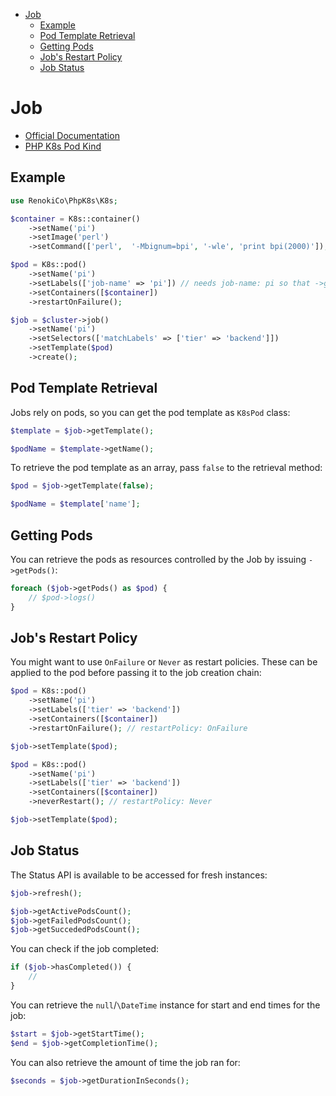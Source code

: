 - [Job](#job)
  - [Example](#example)
  - [Pod Template Retrieval](#pod-template-retrieval)
  - [Getting Pods](#getting-pods)
  - [Job's Restart Policy](#jobs-restart-policy)
  - [Job Status](#job-status)

# Job

- [Official Documentation](https://kubernetes.io/docs/concepts/workloads/controllers/job/)
- [PHP K8s Pod Kind](Pod.md)

## Example

```php
use RenokiCo\PhpK8s\K8s;

$container = K8s::container()
    ->setName('pi')
    ->setImage('perl')
    ->setCommand(['perl',  '-Mbignum=bpi', '-wle', 'print bpi(2000)']);

$pod = K8s::pod()
    ->setName('pi')
    ->setLabels(['job-name' => 'pi']) // needs job-name: pi so that ->getPods() can work
    ->setContainers([$container])
    ->restartOnFailure();

$job = $cluster->job()
    ->setName('pi')
    ->setSelectors(['matchLabels' => ['tier' => 'backend']])
    ->setTemplate($pod)
    ->create();
```

## Pod Template Retrieval

Jobs rely on pods, so you can get the pod template as `K8sPod` class:

```php
$template = $job->getTemplate();

$podName = $template->getName();
```

To retrieve the pod template as an array, pass `false` to the retrieval method:

```php
$pod = $job->getTemplate(false);

$podName = $template['name'];
```

## Getting Pods

You can retrieve the pods as resources controlled by the Job by issuing `->getPods()`:

```php
foreach ($job->getPods() as $pod) {
    // $pod->logs()
}
```

## Job's Restart Policy

You might want to use `OnFailure` or `Never` as restart policies. These can be applied to the pod before passing it
to the job creation chain:

```php
$pod = K8s::pod()
    ->setName('pi')
    ->setLabels(['tier' => 'backend'])
    ->setContainers([$container])
    ->restartOnFailure(); // restartPolicy: OnFailure

$job->setTemplate($pod);
```

```php
$pod = K8s::pod()
    ->setName('pi')
    ->setLabels(['tier' => 'backend'])
    ->setContainers([$container])
    ->neverRestart(); // restartPolicy: Never

$job->setTemplate($pod);
```

## Job Status

The Status API is available to be accessed for fresh instances:

```php
$job->refresh();

$job->getActivePodsCount();
$job->getFailedPodsCount();
$job->getSuccededPodsCount();
```

You can check if the job completed:

```php
if ($job->hasCompleted()) {
    //
}
```

You can retrieve the `null`/`\DateTime` instance for start and end times for the job:

```php
$start = $job->getStartTime();
$end = $job->getCompletionTime();
```

You can also retrieve the amount of time the job ran for:

```php
$seconds = $job->getDurationInSeconds();
```
